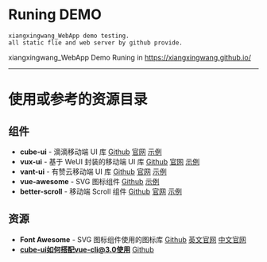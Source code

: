 # Runing DEMO
```
xiangxingwang_WebApp demo testing.
all static flie and web server by github provide.
```
xiangxingwang_WebApp Demo Runing in https://xiangxingwang.github.io/
*****
# 使用或参考的资源目录
## 组件
- **cube-ui** - 滴滴移动端 UI 库 [Github](https://github.com/didi/cube-ui) [官网](https://didi.github.io/cube-ui/#/zh-CN) [示例](https://didi.github.io/cube-ui/example/#/)
- **vux-ui** - 基于 WeUI 封装的移动端 UI 库 [Github](https://github.com/airyland/vux) [官网](https://doc.vux.li/zh-CN/) [示例](https://vux.li/demos/v2/?x-page=v2-doc-home#/)
- **vant-ui** - 有赞云移动端 UI 库 [Github](https://github.com/youzan/vant) [官网](https://youzan.github.io/vant/#/zh-CN/intro) [示例](https://youzan.github.io/vant/mobile)
- **vue-awesome** - SVG 图标组件 [Github](https://github.com/Justineo/vue-awesome) [示例](https://justineo.github.io/vue-awesome/demo/) 
- **better-scroll** - 移动端 Scroll 组件 [Github](https://github.com/ustbhuangyi/better-scroll) [官网](https://ustbhuangyi.github.io/better-scroll/#/zh) [示例](https://ustbhuangyi.github.io/better-scroll/#/examples/zh) 
## 资源
- **Font Awesome** - SVG 图标组件使用的图标库 [Github](https://github.com/FortAwesome/Font-Awesome) [英文官网](https://fontawesome.com/icons?d=gallery) [中文官网](http://www.fontawesome.com.cn/) 
- **cube-ui如何搭配vue-cli@3.0使用** [Github](https://github.com/cube-ui/question-answer/issues/14)


